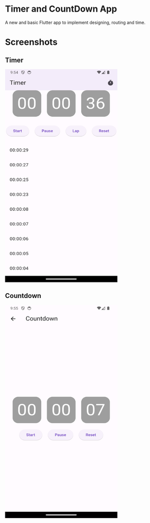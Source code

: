 # Timer and CountDown App

A new and basic Flutter app to implement designing, routing and time.

# Screenshots

## Timer
<img src = "https://github.com/KevalB/Timer-and-Countdown-App/blob/main/39_Timer.png" width="370" height="700">

## Countdown
<img src = "https://github.com/KevalB/Timer-and-Countdown-App/blob/main/39_Countdown.png" width="370" height="700">

